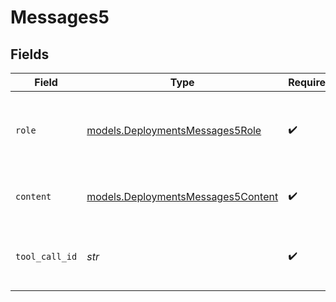 # Messages5


## Fields

| Field                                                                          | Type                                                                           | Required                                                                       | Description                                                                    |
| ------------------------------------------------------------------------------ | ------------------------------------------------------------------------------ | ------------------------------------------------------------------------------ | ------------------------------------------------------------------------------ |
| `role`                                                                         | [models.DeploymentsMessages5Role](../models/deploymentsmessages5role.md)       | :heavy_check_mark:                                                             | The role of the messages author, in this case tool.                            |
| `content`                                                                      | [models.DeploymentsMessages5Content](../models/deploymentsmessages5content.md) | :heavy_check_mark:                                                             | The contents of the tool message.                                              |
| `tool_call_id`                                                                 | *str*                                                                          | :heavy_check_mark:                                                             | Tool call that this message is responding to.                                  |